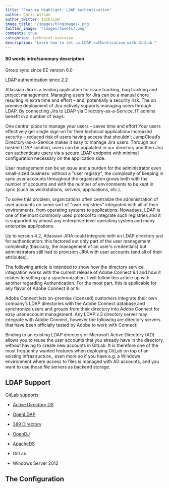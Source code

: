 ```yaml
---
title: "Feature Highlight: LDAP Authentication"
author: Chris Wilson
author_twitter: IsChrisW
image_title: '/images/blogimages/.png'
twitter_image: '/images/tweets/.png'
comments: true
categories: technical overview
description: "Learn how to set up LDAP authentication with GitLab."
---
```



#### 80 words intro/summary description

Group sync since EE version 6.0

LDAP authentication since 2.2

Atlassian Jira is a leading application for issue tracking, bug tracking and project management. Managing users for Jira can be a manual chore resulting in extra time and effort – and, potentially a security risk. The on premise deployment of Jira natively supports managing users through LDAP. By connecting Jira to LDAP via Directory-as-a-Service, IT admins benefit in a number of ways:

One central place to manage your users – saves time and effort
Your users effectively get single sign-on for their technical applications
Increased security – reduced risk of users having access that shouldn’t
JumpCloud’s Directory-as-a-Service makes it easy to manage Jira users. Through our hosted LDAP solution, users can be populated in our directory and then Jira can authenticate users via a secure LDAP endpoint with minimal configuration necessary on the application side.

User management can be an issue and a burden for the administrator even small-sized business: without a "user registry", the complexity of keeping in sync user accounts throughout the organization grows both with the number of accounts and with the number of environments to be kept in sync (such as workstations, servers, applications, etc.).

To solve this problem, organizations often centralize the administration of user accounts on some sort of "user registries" integrated with all of their environments, from operating systems to applications. Nowadays, LDAP is one of the most commonly used protocol to integrate such registries and it is supported by almost any enterprise-level operating system and many enterprise applications.

Up to version 4.2, Atlassian JIRA could integrate with an LDAP directory just for authentication: this factored out only part of the user management complexity (basically, the management of an user's credentials) but administrators still had to provision JIRA with user accounts (and all of their attributes).

The following article is intended to show how the directory service integration works with the current release of Adobe Connect 9.1 and how it relates to setting up a synchronization. I will follow this article up with another regarding Authentication.  For the most part, this is applicable for any flavor of Adobe Connect 8 or 9.

Adobe Connect lets on-premise (licensed) customers integrate their own company’s LDAP directories with the Adobe Connect database and  synchronize users and groups from their directory into Adobe Connect for easy user account management.  Any LDAP v.3 directory server may integrate with Adobe Connect, however the following are directory servers that have been officially tested by Adobe to work with Connect:

Binding to an existing LDAP directory or Microsoft Active Directory (AD) allows you to reuse the user accounts that you already have in the directory, without having to create new accounts in GitLab. It is therefore one of the most frequently wanted features when deploying GitLab on top of an existing infrastructure., even more so if you have e.g. a Windows environment where access to files is managed with AD accounts, and you want to use those file servers as backend storage.

<!-- more -->


## LDAP Support

GitLab supports:

+ [Active Directory DS](https://technet.microsoft.com/en-us/library/hh831484(v=ws.11).aspx)

+ [OpenLDAP](http://www.openldap.org/)

+ [389 Directory](http://directory.fedoraproject.org/)

+ [OpenDJ](https://forgerock.org/opendj/)

+ [ApacheDS](https://directory.apache.org/)


+ GitLab
+ Windows Server 2012

## The Configuration


